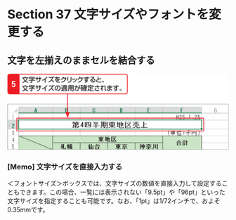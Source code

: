 # Section 37 文字サイズやフォントを変更する

## 文字を左揃えのままセルを結合する

![](004.png)

### [Memo] 文字サイズを直接入力する

＜フォントサイズ＞ボックスでは、文字サイズの数値を直接入力して設定することもできます。この場合、一覧には表示されない「9.5pt」や「96pt」といった文字サイズを指定することも可能です。なお、「1pt」は1/72インチで、およそ0.35mmです。
